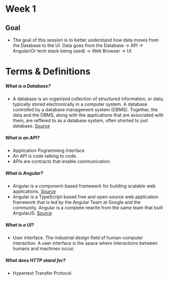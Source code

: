 # Week 1
## Goal
- The goal of this session is to better understand how data moves from the Database to the UI. Data goes from the Database -> API -> Angular(Or tech stack being used) -> Web Browser -> UI

# Terms & Definitions

##### What is a Database?
- A database is an organized collection of structured information, or data, typically stored electronically in a computer system. A database controlled by a database management system  (DBMS). Together, the data and the DBMS, along with the applications that are associated with them, are reffered to as a database system, often shorted to just database. [Source](https://www.oracle.com/database/what-is-database/)

##### What is an API?
- Application Pogramming Interface
- An API is code talking to code.
- APIs are contracts that enable communication.

##### What is Angular?
- Angular is a component-based framework for building scalable web applications. [Source](https://angular.io/guide/what-is-angular)
- Angular is a TypeScript-based free and open-source web application framework that is led by the Angular Team at Google and the community. Angular is a complete rewrite from the same team that built AngularJS. [Source](https://en.wikipedia.org/wiki/Angular_(web_framework))

##### What is a UI?
- User interface. The industrial design field of human-computer interaction. A user interface is the space where interactions between humans and machines occur.

##### What does HTTP stand for?
- Hypertext Transfer Protocol
